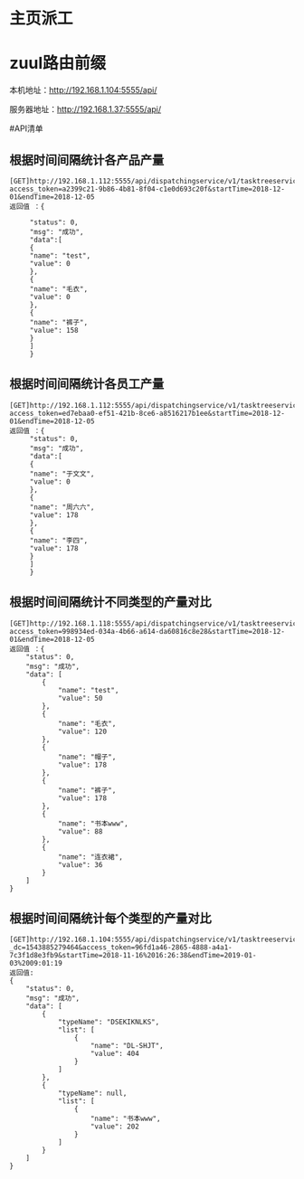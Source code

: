 # 主页派工

# zuul路由前缀
本机地址：http://192.168.1.104:5555/api/

服务器地址：http://192.168.1.37:5555/api/


#API清单
## 根据时间间隔统计各产品产量
    [GET]http://192.168.1.112:5555/api/dispatchingservice/v1/tasktreeservice/findStatistic01?access_token=a2399c21-9b86-4b81-8f04-c1e0d693c20f&startTime=2018-12-01&endTime=2018-12-05
    返回值 ：{
    
         "status": 0,
         "msg": "成功",
         "data":[
         {
         "name": "test",
         "value": 0
         },
         {
         "name": "毛衣",
         "value": 0
         },
         {
         "name": "裤子",
         "value": 158
         }
         ]
         }
   
## 根据时间间隔统计各员工产量
    [GET]http://192.168.1.112:5555/api/dispatchingservice/v1/tasktreeservice/findStatistic02?access_token=ed7ebaa0-ef51-421b-8ce6-a8516217b1ee&startTime=2018-12-01&endTime=2018-12-05
    返回值 ：{
         "status": 0,
         "msg": "成功",
         "data":[
         {
         "name": "于文文",
         "value": 0
         },
         {
         "name": "周六六",
         "value": 178
         },
         {
         "name": "李四",
         "value": 178
         }
         ]
         }

## 根据时间间隔统计不同类型的产量对比
    [GET]http://192.168.1.118:5555/api/dispatchingservice/v1/tasktreeservice/findStatistic03?access_token=998934ed-034a-4b66-a614-da60816c8e28&startTime=2018-12-01&endTime=2018-12-05
    返回值 ：{
        "status": 0,
        "msg": "成功",
        "data": [
            {
                "name": "test",
                "value": 50
            },
            {
                "name": "毛衣",
                "value": 120
            },
            {
                "name": "帽子",
                "value": 178
            },
            {
                "name": "裤子",
                "value": 178
            },
            {
                "name": "书本www",
                "value": 88
            },
            {
                "name": "连衣裙",
                "value": 36
            }
        ]
    }

##  根据时间间隔统计每个类型的产量对比
    [GET]http://192.168.1.104:5555/api/dispatchingservice/v1/tasktreeservice/findStatistic04?_dc=1543885279464&access_token=96fd1a46-2865-4888-a4a1-7c3f1d8e3fb9&startTime=2018-11-16%2016:26:38&endTime=2019-01-03%2009:01:19
    返回值:
    {
        "status": 0,
        "msg": "成功",
        "data": [
            {
                "typeName": "DSEKIKNLKS",
                "list": [
                    {
                        "name": "DL-SHJT",
                        "value": 404
                    }
                ]
            },
            {
                "typeName": null,
                "list": [
                    {
                        "name": "书本www",
                        "value": 202
                    }
                ]
            }
        ]
    }
    